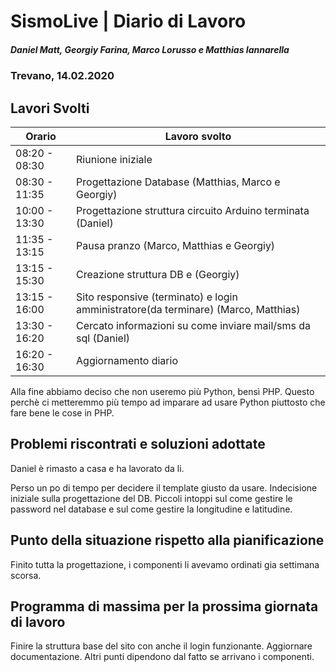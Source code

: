 # SismoLive | Diario di Lavoro 
##### Daniel Matt, Georgiy Farina, Marco Lorusso e Matthias Iannarella
### Trevano, 14.02.2020

## Lavori Svolti
|Orario          |Lavoro svolto                 |
|--------------  |------------------------------|
|08:20 - 08:30 | Riunione iniziale|
|08:30 - 11:35 | Progettazione Database (Matthias, Marco e Georgiy)|
|10:00 - 13:30 | Progettazione struttura circuito Arduino terminata (Daniel)|
|11:35 - 13:15 | Pausa pranzo (Marco, Matthias e Georgiy)|
|13:15 - 15:30 | Creazione struttura DB e  (Georgiy)|
|13:15 - 16:00 | Sito responsive (terminato) e login amministratore(da terminare) (Marco, Matthias)|
|13:30 - 16:20 | Cercato informazioni su come inviare mail/sms da sql (Daniel)|
|16:20 - 16:30 | Aggiornamento diario|

Alla fine abbiamo deciso che non useremo più Python, bensì PHP. Questo perchè ci metteremmo più tempo ad imparare ad usare Python piuttosto che fare bene le cose in PHP.

##  Problemi riscontrati e soluzioni adottate
Daniel è rimasto a casa e ha lavorato da li.

Perso un po di tempo per decidere il template giusto da usare.
Indecisione iniziale sulla progettazione del DB.
Piccoli intoppi sul come gestire le password nel database e sul come gestire la longitudine e latitudine.

##  Punto della situazione rispetto alla pianificazione
Finito tutta la progettazione, i componenti li avevamo ordinati gia settimana scorsa.

## Programma di massima per la prossima giornata di lavoro
Finire la struttura base del sito con anche il login funzionante. 
Aggiornare documentazione.
Altri punti dipendono dal fatto se arrivano i componenti.
